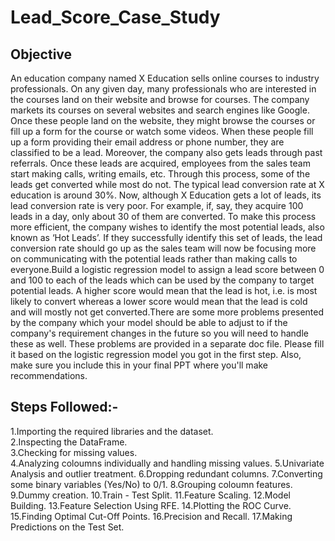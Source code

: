 # Lead_Score_Case_Study

## Objective

An education company named X Education sells online courses to industry professionals. On any given day, many professionals who are interested in the courses land on their website and browse for courses. The company markets its courses on several websites and search engines like Google. Once these people land on the website, they might browse the courses or fill up a form for the course or watch some videos. When these people fill up a form providing their email address or phone number, they are classified to be a lead. Moreover, the company also gets leads through past referrals. Once these leads are acquired, employees from the sales team start making calls, writing emails, etc. Through this process, some of the leads get converted while most do not. The typical lead conversion rate at X education is around 30%. Now, although X Education gets a lot of leads, its lead conversion rate is very poor. For example, if, say, they acquire 100 leads in a day, only about 30 of them are converted. To make this process more efficient, the company wishes to identify the most potential leads, also known as ‘Hot Leads’. If they successfully identify this set of leads, the lead conversion rate should go up as the sales team will now be focusing more on communicating with the potential leads rather than making calls to everyone.Build a logistic regression model to assign a lead score between 0 and 100 to each of the leads which can be used by the company to target potential leads. A higher score would mean that the lead is hot, i.e. is most likely to convert whereas a lower score would mean that the lead is cold and will mostly not get converted.There are some more problems presented by the company which your model should be able to adjust to if the company's requirement changes in the future so you will need to handle these as well. These problems are provided in a separate doc file. Please fill it based on the logistic regression model you got in the first step. Also, make sure you include this in your final PPT where you'll make recommendations.

## Steps Followed:-

1.Importing the required libraries and the dataset.<br />
2.Inspecting the DataFrame.<br />
3.Checking for missing values.<br />
4.Analyzing coloumns individually and handling missing values.
5.Univariate Analysis and outlier treatment.
6.Dropping redundant columns.
7.Converting some binary variables (Yes/No) to 0/1.
8.Grouping coloumn features.
9.Dummy creation.
10.Train - Test Split.
11.Feature Scaling.
12.Model Building.
13.Feature Selection Using RFE.
14.Plotting the ROC Curve.
15.Finding Optimal Cut-Off Points.
16.Precision and Recall.
17.Making Predictions on the Test Set.



